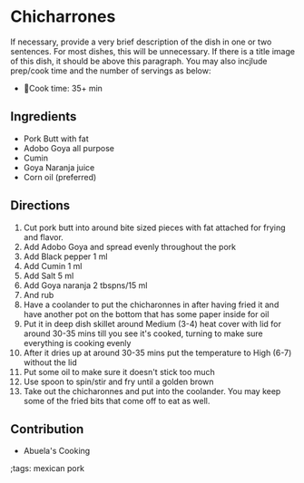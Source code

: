# Chicharrones

If necessary, provide a very brief description of the dish in one or two sentences.
For most dishes, this will be unnecessary.
If there is a title image of this dish, it should be above this paragraph.
You may also incjlude prep/cook time and the number of servings as below:


- 🍳Cook time: 35+ min

## Ingredients
- Pork Butt with fat
- Adobo Goya all purpose
- Cumin
- Goya Naranja juice
- Corn oil (preferred)

## Directions

1. Cut pork butt into around bite sized pieces with fat attached for frying and flavor.
2. Add Adobo Goya and spread evenly throughout the pork
3. Add Black pepper 1 ml
4. Add Cumin 1 ml
5. Add Salt 5 ml
6. Add Goya naranja 2 tbspns/15 ml
7. And rub
8. Have a coolander to put the chicharonnes in after having fried it and have another pot on the bottom that has some paper inside for oil 
9. Put it in deep dish skillet around Medium (3-4) heat cover with lid for around 30-35 mins till you see it's cooked, turning to make sure everything is cooking evenly
10. After it dries up at around 30-35 mins put the temperature to High (6-7) without the lid 
11. Put some oil to make sure it doesn't stick too much
12. Use spoon to spin/stir and fry until a golden brown 
13. Take out the chicharonnes and put into the coolander. You may keep some of the fried bits that come off to eat as well.

## Contribution

- Abuela's Cooking 

;tags: mexican pork 


